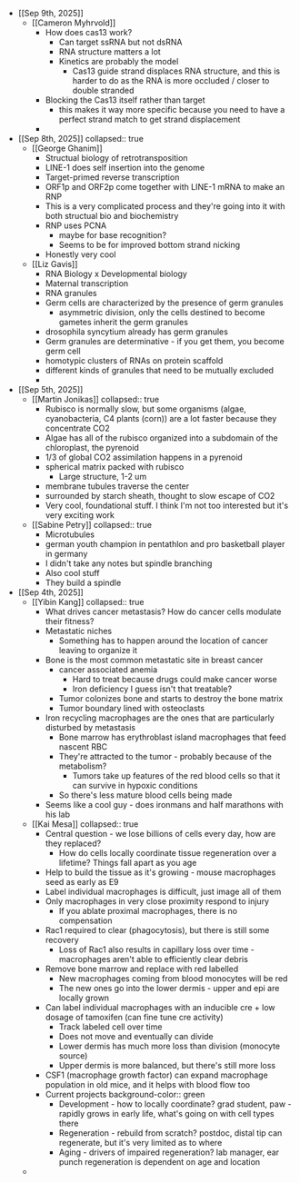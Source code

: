 - [[Sep 9th, 2025]]
	- [[Cameron Myhrvold]]
		- How does cas13 work?
			- Can target ssRNA but not dsRNA
			- RNA structure matters a lot
			- Kinetics are probably the model
				- Cas13 guide strand displaces RNA structure, and this is harder to do as the RNA is more occluded / closer to double stranded
		- Blocking the Cas13 itself rather than target
			- this makes it way more specific because you need to have a perfect strand match to get strand displacement
		-
- [[Sep 8th, 2025]]
  collapsed:: true
	- [[George Ghanim]]
		- Structual biology of retrotransposition
		- LINE-1 does self insertion into the genome
		- Target-primed reverse transcription
		- ORF1p and ORF2p come together with LINE-1 mRNA to make an RNP
		- This is a very complicated process and they're going into it with both structual bio and biochemistry
		- RNP uses PCNA
			- maybe for base recognition?
			- Seems to be for improved bottom strand nicking
		- Honestly very cool
	- [[Liz Gavis]]
		- RNA Biology x Developmental biology
		- Maternal transcription
		- RNA granules
		- Germ cells are characterized by the presence of germ granules
			- asymmetric division, only the cells destined to become gametes inherit the germ granules
		- drosophila syncytium already has germ granules
		- Germ granules are determinative - if you get them, you become germ cell
		- homotypic clusters of RNAs on protein scaffold
		- different kinds of granules that need to be mutually excluded
		-
- [[Sep 5th, 2025]]
	- [[Martin Jonikas]]
	  collapsed:: true
		- Rubisco is normally slow, but some organisms (algae, cyanobacteria, C4 plants (corn)) are a lot faster because they concentrate CO2
		- Algae has all of the rubisco organized into a subdomain of the chloroplast, the pyrenoid
		- 1/3 of global CO2 assimilation happens in a pyrenoid
		- spherical matrix packed with rubisco
			- Large structure, 1-2 um
		- membrane tubules traverse the center
		- surrounded by starch sheath, thought to slow escape of CO2
		- Very cool, foundational stuff. I think I'm not too interested but it's very exciting work
	- [[Sabine Petry]]
	  collapsed:: true
		- Microtubules
		- german youth champion in pentathlon and pro basketball player in germany
		- I didn't take any notes but spindle branching
		- Also cool stuff
		- They build a spindle
- [[Sep 4th, 2025]]
	- [[Yibin Kang]]
	  collapsed:: true
		- What drives cancer metastasis? How do cancer cells modulate their fitness?
		- Metastatic niches
			- Something has to happen around the location of cancer leaving to organize it
		- Bone is the most common metastatic site in breast cancer
			- cancer associated anemia
				- Hard to treat because drugs could make cancer worse
				- Iron deficiency I guess isn't that treatable?
			- Tumor colonizes bone and starts to destroy the bone matrix
			- Tumor boundary lined with osteoclasts
		- Iron recycling macrophages are the ones that are particularly disturbed by metastasis
			- Bone marrow has erythroblast island macrophages that feed nascent RBC
			- They're attracted to the tumor - probably because of the metabolism?
				- Tumors take up features of the red blood cells so that it can survive in hypoxic conditions
			- So there's less mature blood cells being made
		- Seems like a cool guy - does ironmans and half marathons with his lab
	- [[Kai Mesa]]
	  collapsed:: true
		- Central question - we lose billions of cells every day, how are they replaced?
			- How do cells locally coordinate tissue regeneration over a lifetime? Things fall apart as you age
		- Help to build the tissue as it's growing - mouse macrophages seed as early as E9
		- Label individual macrophages is difficult, just image all of them
		- Only macrophages in very close proximity respond to injury
			- If you ablate proximal macrophages, there is no compensation
		- Rac1 required to clear (phagocytosis), but there is still some recovery
			- Loss of Rac1 also results in capillary loss over time - macrophages aren't able to efficiently clear debris
		- Remove bone marrow and replace with red labelled
			- New macrophages coming from blood monocytes will be red
			- The new ones go into the lower dermis - upper and epi are locally grown
		- Can label individual macrophages with an inducible cre + low dosage of tamoxifen (can fine tune cre activity)
			- Track labeled cell over time
			- Does not move and eventually can divide
			- Lower dermis has much more loss than division (monocyte source)
			- Upper dermis is more balanced, but there's still more loss
		- CSF1 (macrophage growth factor) can expand macrophage population in old mice, and it helps with blood flow too
		- Current projects
		  background-color:: green
			- Development - how to locally coordinate? grad student, paw - rapidly grows in early life, what's going on with cell types there
			- Regeneration - rebuild from scratch? postdoc, distal tip can regenerate, but it's very limited as to where
			- Aging - drivers of impaired regeneration? lab manager, ear punch regeneration is dependent on age and location
	-